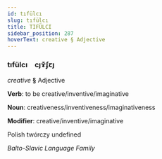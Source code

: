 ```yaml
---
id: tıfülcı
slug: tıfülcı
title: TIFÜLCI
sidebar_position: 287
hoverText: creative § Adjective
---
```


### tıfülcı&emsp;<span kind="abugida">cȷɤ͊ʄꞇȷ</span>

*creative* **§** Adjective

**Verb**: to be creative/inventive/imaginative

**Noun**: creativeness/inventiveness/imaginativeness

**Modifier**: creative/inventive/imaginative

Polish twórczy undefined

*Balto-Slavic Language Family*